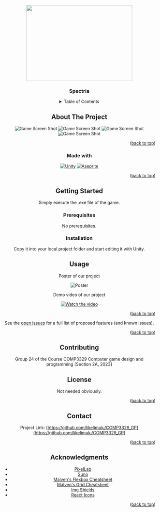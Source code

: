 <a name="readme-top"></a>

<!-- PROJECT LOGO -->
<br />
<div align="center">
    <img src="https://upload.cc/i1/2024/05/03/kqzKNd.png"  width="350" height="250">
  </a>

<h3 align="center">Spectria</h3>

<!-- TABLE OF CONTENTS -->
<details>
  <summary>Table of Contents</summary>
  <ol>
    <li>
      <a href="#about-the-project">About The Project</a>
      <ul>
        <li><a href="#built-with">Built With</a></li>
      </ul>
    </li>
    <li>
      <a href="#getting-started">Getting Started</a>
      <ul>
        <li><a href="#prerequisites">Prerequisites</a></li>
        <li><a href="#installation">Installation</a></li>
      </ul>
    </li>
    <li><a href="#usage">Usage</a></li>
    <li><a href="#contributing">Contributing</a></li>
    <li><a href="#license">License</a></li>
    <li><a href="#contact">Contact</a></li>
    <li><a href="#acknowledgments">Acknowledgments</a></li>
  </ol>
</details>



<!-- ABOUT THE PROJECT -->
## About The Project
![Game Screen Shot](https://upload.cc/i1/2024/05/03/c7AKWi.png )
![Game Screen Shot](https://upload.cc/i1/2024/05/03/GcHQaE.png)
![Game Screen Shot](https://upload.cc/i1/2024/05/03/RmMH5N.png)
![Game Screen Shot](https://upload.cc/i1/2024/05/03/3khA9I.png)
<p align="right">(<a href="#readme-top">back to top</a>)</p>

### Made with 

[![Unity](https://img.shields.io/badge/unity-%23000000.svg?style=for-the-badge&logo=unity&logoColor=white)](https://unity3d.com)
[![Aseprite](https://img.shields.io/badge/Aseprite-FFFFFF?style=for-the-badge&logo=Aseprite&logoColor=#7D929E)](www.aseprite.org)
<p align="right">(<a href="#readme-top">back to top</a>)</p>

<!-- GETTING STARTED -->
## Getting Started

Simply execute the .exe file of the game.

### Prerequisites

No prerequisites.

### Installation

Copy it into your local project folder and start editing it with Unity.

<!-- USAGE EXAMPLES -->
## Usage

Poster of our project

![Poster](https://upload.cc/i1/2024/05/03/KduPlk.png)

Demo video of our project

[![Watch the video](https://upload.cc/i1/2024/05/03/Set6NI.png)](https://drive.google.com/file/d/1_R7O_JB5qOfVtHVBct_HNJgvn367s6L_/view?usp=sharing)

<p align="right">(<a href="#readme-top">back to top</a>)</p>


See the [open issues](https://github.com/likelimulu/COMP3329_GP/blob/main/OpenIssues.md) for a full list of proposed features (and known issues).

<p align="right">(<a href="#readme-top">back to top</a>)</p>



<!-- CONTRIBUTING -->
## Contributing

Group 24 of the Course COMP3329 Computer game design and programming [Section 2A, 2023]



<!-- LICENSE -->
## License

Not needed obviously.

<p align="right">(<a href="#readme-top">back to top</a>)</p>



<!-- CONTACT -->
## Contact

Project Link: [https://github.com/likelimulu/COMP3329_GP](https://github.com/likelimulu/COMP3329_GP)

<p align="right">(<a href="#readme-top">back to top</a>)</p>



<!-- ACKNOWLEDGMENTS -->
## Acknowledgments

* [PixelLab](https://www.pixellab.ai/)
* [Suno](https://suno.com/)
* [Malven's Flexbox Cheatsheet](https://flexbox.malven.co/)
* [Malven's Grid Cheatsheet](https://grid.malven.co/)
* [Img Shields](https://shields.io)
* [React Icons](https://react-icons.github.io/react-icons/search)

<p align="right">(<a href="#readme-top">back to top</a>)</p>
